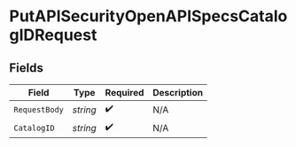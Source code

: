 # PutAPISecurityOpenAPISpecsCatalogIDRequest


## Fields

| Field              | Type               | Required           | Description        |
| ------------------ | ------------------ | ------------------ | ------------------ |
| `RequestBody`      | *string*           | :heavy_check_mark: | N/A                |
| `CatalogID`        | *string*           | :heavy_check_mark: | N/A                |